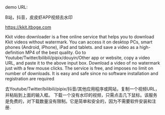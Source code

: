 demo URL:   

B站，抖音，皮皮虾APP视频去水印   

https://kkit.itboge.com

Kkit video downloader is a free online service that helps you to download Kkit videos without watermark. You can access it on desktop PCs, smart phones (Android, iPhone), iPad and tablets. and save a video as a high-definition MP4 of the best quality.
Go to Youtube/Twitter/bilibili/pipix/douyin/Other app or website, copy a video URL, and paste it to the above input box. Download a video of no watermark just with a few mouse clicks. The service is free, and imposes no limit on number of downloads. It is easy and safe since no software installation and registration are required

去Youtube/Twitter/bilibili/pipix/抖音/其他应用程序或网站，复制一个视频URL，并粘贴到上面的输入框。
下载一个没有水印的视频，只需点击几下鼠标。该服务是免费的，对下载数量没有限制。它是简单和安全的，因为不需要软件安装和注册.

